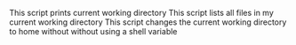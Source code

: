 This script prints current working directory
This script lists all files in my current working directory
This script changes the current working directory to home without without using a shell variable
